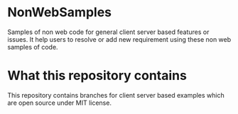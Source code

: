 # NonWebSamples
Samples of non web code for general client server based features or issues. It help users to resolve or add new requirement using these non web samples of code.

# What this repository contains
This repository contains branches for client server based examples which are open source under MIT license.

